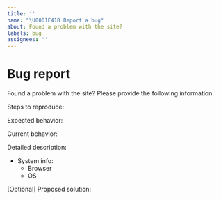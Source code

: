 ```yaml
---
title: ''
name: "\U0001F41B Report a bug"
about: Found a problem with the site?
labels: bug
assignees: ''
---
```


<!--Do not delete the lines in this template, or else your issue may be closed automatically!-->
# Bug report

Found a problem with the site? Please provide the following information. 

Steps to reproduce:

Expected behavior:

Current behavior:

Detailed description:

 - System info:
	 - Browser
	 - OS

[Optional] Proposed solution:
